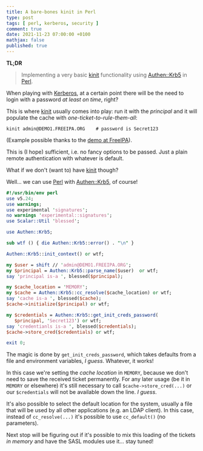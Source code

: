 ```yaml
---
title: A bare-bones kinit in Perl
type: post
tags: [ perl, kerberos, security ]
comment: true
date: 2021-11-23 07:00:00 +0100
mathjax: false
published: true
---
```


**TL;DR**

> Implementing a very basic [kinit][] functionality using
> [Authen::Krb5][] in [Perl][].

When playing with [Kerberos][], at a certain point there will be the
need to login with a password *at least on time*, right?

This is where [kinit][] usually comes into play: run it with the
*principal* and it will populate the cache with
*one-ticket-to-rule-them-all*:

```
kinit admin@DEMO1.FREEIPA.ORG    # password is Secret123
```

(Example possible thanks to the [demo at FreeIPA][]).

This is (I hope) sufficient, i.e. no fancy options to be passed. Just a
plain remote authentication with whatever is default.

What if we don't (want to) have [kinit][] though?

Well... we can use [Perl][] with [Authen::Krb5][], of course!

```perl
#!/usr/bin/env perl
use v5.24;
use warnings;
use experimental 'signatures';
no warnings 'experimental::signatures';
use Scalar::Util 'blessed';

use Authen::Krb5;

sub wtf () { die Authen::Krb5::error() . "\n" }

Authen::Krb5::init_context() or wtf;

my $user = shift // 'admin@DEMO1.FREEIPA.ORG';
my $principal = Authen::Krb5::parse_name($user)  or wtf;
say 'principal is-a ', blessed($principal);

my $cache_location = 'MEMORY';
my $cache = Authen::Krb5::cc_resolve($cache_location) or wtf;
say 'cache is-a ', blessed($cache);
$cache->initialize($principal) or wtf;

my $credentials = Authen::Krb5::get_init_creds_password(
   $principal, 'Secret123') or wtf;
say 'credentianls is-a ', blessed($credentials);
$cache->store_cred($credentials) or wtf;

exit 0;
```

The magic is done by `get_init_creds_password`, which takes defaults
from a file and environment variables, *I guess*. Whatever, it works!

In this case we're setting the *cache location* in `MEMORY`, because we
don't need to save the received ticket permanently. For any later usage
(be it in `MEMORY` or elsewhere) it's still necessary to call
`$cache->store_cred(...)` or our `$credentials` will not be available
down the line. *I guess*.

It's also possible to select the default location for the system,
usually a file that will be used by all other applications (e.g. an LDAP
client). In this case, instead of `cc_resolve(...)` it's possible to use
`cc_default()` (no parameters).

Next stop will be figuring out if it's possible to mix this loading of
the tickets *in memory* and have the SASL modules use it... stay tuned!



[Perl]: https://www.perl.org/
[Authen::Krb5]: https://metacpan.org/pod/Authen::Krb5
[kinit]: https://web.mit.edu/kerberos/krb5-latest/doc/user/user_commands/kinit.html
[Kerberos]: https://web.mit.edu/kerberos/
[demo at FreeIPA]: https://www.freeipa.org/page/Demo
